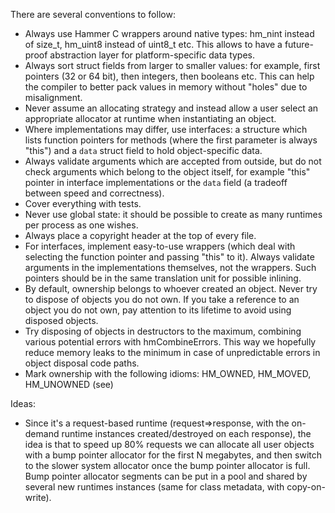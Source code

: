 There are several conventions to follow:

* Always use Hammer C wrappers around native types: hm_nint instead of size_t, hm_uint8 instead of uint8_t etc.
  This allows to have a future-proof abstraction layer for platform-specific data types.
* Always sort struct fields from larger to smaller values: for example, first pointers (32 or 64 bit), then
  integers, then booleans etc. This can help the compiler to better pack values in memory without "holes" due to
  misalignment.
* Never assume an allocating strategy and instead allow a user select an appropriate allocator at runtime when
  instantiating an object.
* Where implementations may differ, use interfaces: a structure which lists function pointers for methods (where
  the first parameter is always "this") and a `data` struct field to hold object-specific data.
* Always validate arguments which are accepted from outside, but do not check arguments which belong to the
  object itself, for example "this" pointer in interface implementations or the `data` field (a tradeoff between
  speed and correctness).
* Cover everything with tests.
* Never use global state: it should be possible to create as many runtimes per process as one wishes.
* Always place a copyright header at the top of every file.
* For interfaces, implement easy-to-use wrappers (which deal with selecting the function pointer and passing "this" to it).
  Always validate arguments in the implementations themselves, not the wrappers. Such pointers should be in the same
  translation unit for possible inlining.
* By default, ownership belongs to whoever created an object. Never try to dispose of objects you do not own.
  If you take a reference to an object you do not own, pay attention to its lifetime to avoid using disposed objects.
* Try disposing of objects in destructors to the maximum, combining various potential errors with hmCombineErrors.
  This way we hopefully reduce memory leaks to the minimum in case of unpredictable errors in object disposal code paths.
* Mark ownership with the following idioms: HM_OWNED, HM_MOVED, HM_UNOWNED (see)

Ideas:
* Since it's a request-based runtime (request=>response, with the on-demand runtime instances created/destroyed on each response),
  the idea is that to speed up 80% requests we can allocate all user objects with a bump pointer allocator for the first N megabytes,
  and then switch to the slower system allocator once the bump pointer allocator is full. Bump pointer allocator segments
  can be put in a pool and shared by several new runtimes instances (same for class metadata, with copy-on-write).
